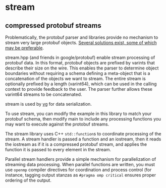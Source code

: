 # stream

## compressed protobuf streams

Problematically, the protobuf parser and libraries provide no
mechanism to stream very large protobuf objects. [Several solutions exist, some
of which may be preferable](https://github.com/mafintosh/pbs).

stream.hpp (and friends in google/protobuf) enable stream processing of
protobuf data. In this format, protobuf objects are prefixed by varints that describe their
size on the wire. This enables the parser to determine object boundaries
without requiring a schema defining a meta-object that is a concatenation of
the objects we want to stream. The entire stream is optionally prefixed by a
length (varint64), which can be used in the calling context to provide feedback
to the user. The parser further allows these varint64 streams to be concatenated.

stream is used by [vg](https://github.com/ekg/vg) for data serialization.

To use stream, you can modify the example in this library to match your protobuf schema,
then modify main to include any processing functions you may want
to execute against the protobuf streams.

The stream library uses C++ `std::function`s to coordinate processing of the stream.
A stream handler is passed a function and an iostream, then it reads the iostream as if
it is a compressed protobuf stream, and applies the function it is passed to every element
in the stream.

Parallel stream handlers provide a simple mechanism for parallelization of streaming
data processing. When parallel functions are written, you must use `openmp` compiler
directives for coordination and process control (for instance, tagging output stanzas
as `#pragma omp critical` ensures proper ordering of the output.
